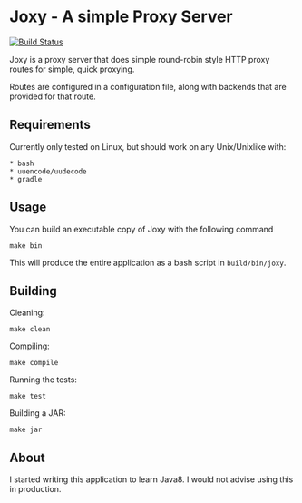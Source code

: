 Joxy - A simple Proxy Server
===

[![Build Status](https://travis-ci.org/shaneutt/joxy.svg?branch=master)](https://travis-ci.org/shaneutt/joxy.svg?branch=master)

Joxy is a proxy server that does simple round-robin style HTTP proxy routes
for simple, quick proxying.

Routes are configured in a configuration file, along with backends that are
provided for that route.

Requirements
---

Currently only tested on Linux, but should work on any Unix/Unixlike with:

    * bash
    * uuencode/uudecode
    * gradle

Usage
---

You can build an executable copy of Joxy with the following command

```shell
make bin
```

This will produce the entire application as a bash script in `build/bin/joxy`.

Building
---

Cleaning:

```shell
make clean
```

Compiling:

```shell
make compile
```

Running the tests:

```shell
make test
```

Building a JAR:

```shell
make jar
```

About
---

I started writing this application to learn Java8. I would not advise using this
in production.
